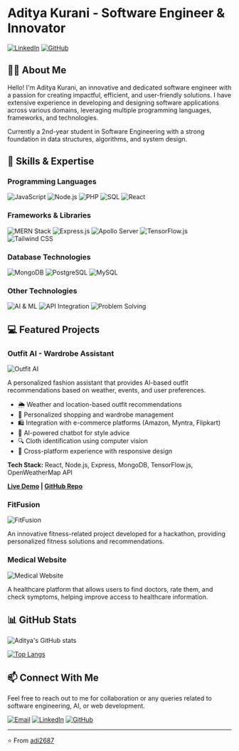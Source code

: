# Aditya Kurani - Software Engineer & Innovator

[![LinkedIn](https://img.shields.io/badge/LinkedIn-0077B5?style=for-the-badge&logo=linkedin&logoColor=white)](https://www.linkedin.com/in/aditya-kurani-818668176/)
[![GitHub](https://img.shields.io/badge/GitHub-100000?style=for-the-badge&logo=github&logoColor=white)](https://github.com/adi2687)

## 👨‍💻 About Me

Hello! I'm Aditya Kurani, an innovative and dedicated software engineer with a passion for creating impactful, efficient, and user-friendly solutions. I have extensive experience in developing and designing software applications across various domains, leveraging multiple programming languages, frameworks, and technologies.

Currently a 2nd-year student in Software Engineering with a strong foundation in data structures, algorithms, and system design.

## 🚀 Skills & Expertise

### Programming Languages
![JavaScript](https://img.shields.io/badge/JavaScript-F7DF1E?style=for-the-badge&logo=javascript&logoColor=black)
![Node.js](https://img.shields.io/badge/Node.js-339933?style=for-the-badge&logo=nodedotjs&logoColor=white)
![PHP](https://img.shields.io/badge/PHP-777BB4?style=for-the-badge&logo=php&logoColor=white)
![SQL](https://img.shields.io/badge/SQL-4479A1?style=for-the-badge&logo=mysql&logoColor=white)
![React](https://img.shields.io/badge/React-20232A?style=for-the-badge&logo=react&logoColor=61DAFB)

### Frameworks & Libraries
![MERN Stack](https://img.shields.io/badge/MERN-00D8FF?style=for-the-badge&logo=react&logoColor=white)
![Express.js](https://img.shields.io/badge/Express.js-000000?style=for-the-badge&logo=express&logoColor=white)
![Apollo Server](https://img.shields.io/badge/Apollo%20Server-311C87?style=for-the-badge&logo=apollo-graphql&logoColor=white)
![TensorFlow.js](https://img.shields.io/badge/TensorFlow.js-FF6F00?style=for-the-badge&logo=tensorflow&logoColor=white)
![Tailwind CSS](https://img.shields.io/badge/Tailwind_CSS-38B2AC?style=for-the-badge&logo=tailwind-css&logoColor=white)

### Database Technologies
![MongoDB](https://img.shields.io/badge/MongoDB-4EA94B?style=for-the-badge&logo=mongodb&logoColor=white)
![PostgreSQL](https://img.shields.io/badge/PostgreSQL-316192?style=for-the-badge&logo=postgresql&logoColor=white)
![MySQL](https://img.shields.io/badge/MySQL-4479A1?style=for-the-badge&logo=mysql&logoColor=white)

### Other Technologies
![AI & ML](https://img.shields.io/badge/AI%20%26%20ML-FF6F00?style=for-the-badge&logo=tensorflow&logoColor=white)
![API Integration](https://img.shields.io/badge/API%20Integration-0078D7?style=for-the-badge&logo=json&logoColor=white)
![Problem Solving](https://img.shields.io/badge/Problem%20Solving-5C2D91?style=for-the-badge&logo=leetcode&logoColor=white)

## 💻 Featured Projects

### Outfit AI - Wardrobe Assistant
![Outfit AI](https://img.shields.io/badge/Outfit%20AI-Fashion%20Tech-ff69b4?style=for-the-badge)

A personalized fashion assistant that provides AI-based outfit recommendations based on weather, events, and user preferences.

- 🌦️ Weather and location-based outfit recommendations
- 👕 Personalized shopping and wardrobe management
- 🛍️ Integration with e-commerce platforms (Amazon, Myntra, Flipkart)
- 🤖 AI-powered chatbot for style advice
- 🔍 Cloth identification using computer vision
- 📱 Cross-platform experience with responsive design

**Tech Stack:** React, Node.js, Express, MongoDB, TensorFlow.js, OpenWeatherMap API

**[Live Demo](https://outfit-ai-liart.vercel.app/) | [GitHub Repo](https://github.com/adi2687/aiWardrobe)**

### FitFusion
![FitFusion](https://img.shields.io/badge/FitFusion-Fitness%20Tech-00c853?style=for-the-badge)

An innovative fitness-related project developed for a hackathon, providing personalized fitness solutions and recommendations.

### Medical Website
![Medical Website](https://img.shields.io/badge/Medical%20Website-Healthcare-03a9f4?style=for-the-badge)

A healthcare platform that allows users to find doctors, rate them, and check symptoms, helping improve access to healthcare information.

## 📊 GitHub Stats

![Aditya's GitHub stats](https://github-readme-stats.vercel.app/api?username=adi2687&show_icons=true&theme=radical)

[![Top Langs](https://github-readme-stats.vercel.app/api/top-langs/?username=adi2687&layout=compact&theme=radical)](https://github.com/adi2687)

## 📫 Connect With Me

Feel free to reach out to me for collaboration or any queries related to software engineering, AI, or web development.

[![Email](https://img.shields.io/badge/Email-D14836?style=for-the-badge&logo=gmail&logoColor=white)](mailto:adityakurani26@gmail.com)
[![LinkedIn](https://img.shields.io/badge/LinkedIn-0077B5?style=for-the-badge&logo=linkedin&logoColor=white)](https://www.linkedin.com/in/aditya-kurani-818668176/)
[![GitHub](https://img.shields.io/badge/GitHub-100000?style=for-the-badge&logo=github&logoColor=white)](https://github.com/adi2687)

---

⭐️ From [adi2687](https://github.com/adi2687)
